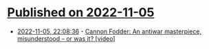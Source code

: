 # [Published on 2022-11-05](index.md)

* [2022-11-05, 22:08:36](https://news.ycombinator.com/item?id=33486412) - [Cannon Fodder: An antiwar masterpiece, misunderstood – or was it? [video]](https://www.youtube.com/watch?v=Lxl27kONQDM)
